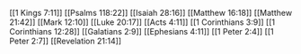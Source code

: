 [[1 Kings 7:11]]
[[Psalms 118:22]]
[[Isaiah 28:16]]
[[Matthew 16:18]]
[[Matthew 21:42]]
[[Mark 12:10]]
[[Luke 20:17]]
[[Acts 4:11]]
[[1 Corinthians 3:9]]
[[1 Corinthians 12:28]]
[[Galatians 2:9]]
[[Ephesians 4:11]]
[[1 Peter 2:4]]
[[1 Peter 2:7]]
[[Revelation 21:14]]
